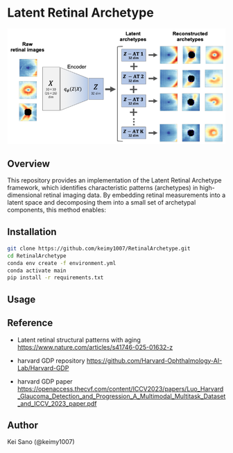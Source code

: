 # Latent Retinal Archetype

![Retinal Archetypes](images/RetinalArchetypes.png)

## Overview

This repository provides an implementation of the Latent Retinal Archetype framework, which identifies characteristic patterns (archetypes) in high-dimensional retinal imaging data. By embedding retinal measurements into a latent space and decomposing them into a small set of archetypal components, this method enables:

## Installation

```bash
git clone https://github.com/keimy1007/RetinalArchetype.git
cd RetinalArchetype
conda env create -f environment.yml
conda activate main
pip install -r requirements.txt
```

## Usage


## Reference
- Latent retinal structural patterns with aging
https://www.nature.com/articles/s41746-025-01632-z

- harvard GDP repository
https://github.com/Harvard-Ophthalmology-AI-Lab/Harvard-GDP

- harvard GDP paper
https://openaccess.thecvf.com/content/ICCV2023/papers/Luo_Harvard_Glaucoma_Detection_and_Progression_A_Multimodal_Multitask_Dataset_and_ICCV_2023_paper.pdf

## Author
Kei Sano (@keimy1007)
